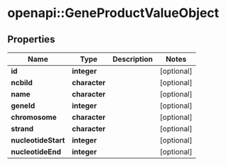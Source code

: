 # openapi::GeneProductValueObject


## Properties
Name | Type | Description | Notes
------------ | ------------- | ------------- | -------------
**id** | **integer** |  | [optional] 
**ncbiId** | **character** |  | [optional] 
**name** | **character** |  | [optional] 
**geneId** | **integer** |  | [optional] 
**chromosome** | **character** |  | [optional] 
**strand** | **character** |  | [optional] 
**nucleotideStart** | **integer** |  | [optional] 
**nucleotideEnd** | **integer** |  | [optional] 


